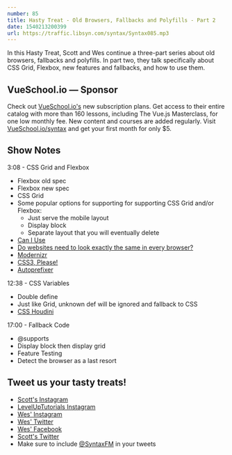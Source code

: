 ```yaml
---
number: 85
title: Hasty Treat - Old Browsers, Fallbacks and Polyfills - Part 2
date: 1540213200399
url: https://traffic.libsyn.com/syntax/Syntax085.mp3
---
```


In this Hasty Treat, Scott and Wes continue a three-part series about old browsers, fallbacks and polyfills. In part two, they talk specifically about CSS Grid, Flexbox, new features and fallbacks, and how to use them.

## VueSchool.io — Sponsor

Check out [VueSchool.io's](https://vueschool.io/) new subscription plans. Get access to their entire catalog with more than 160 lessons, including The Vue.js Masterclass, for one low monthly fee. New content and courses are added regularly. Visit [VueSchool.io/syntax](https://vueschool.io/syntax) and get your first month for only $5.

## Show Notes

3:08 - CSS Grid and Flexbox

* Flexbox old spec
* Flexbox new spec
* CSS Grid
* Some popular options for supporting for supporting CSS Grid and/or Flexbox:
  * Just serve the mobile layout
  * Display block
  * Separate layout that you will eventually delete
* [Can I Use](https://caniuse.com/)
* [Do websites need to look exactly the same in every browser?](http://dowebsitesneedtolookexactlythesameineverybrowser.com/)
* [Modernizr](https://modernizr.com/)
* [CSS3, Please!](http://css3please.com/)
* [Autoprefixer](https://github.com/postcss/autoprefixer)

12:38 - CSS Variables

* Double define
* Just like Grid, unknown def will be ignored and fallback to CSS
* [CSS Houdini](https://css-houdini.org)

17:00 - Fallback Code

* @supports
* Display block then display grid
* Feature Testing
* Detect the browser as a last resort

## Tweet us your tasty treats!

* [Scott's Instagram](https://www.instagram.com/stolinski/)
* [LevelUpTutorials Instagram](https://www.instagram.com/LevelUpTutorials/)
* [Wes' Instagram](https://www.instagram.com/wesbos/)
* [Wes' Twitter](https://twitter.com/wesbos)
* [Wes' Facebook](https://www.facebook.com/wesbos.developer)
* [Scott's Twitter](https://twitter.com/stolinski)
* Make sure to include [@SyntaxFM](https://twitter.com/SyntaxFM) in your tweets

